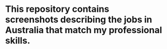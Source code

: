 # This repository contains screenshots describing the jobs in Australia that match my professional skills.
